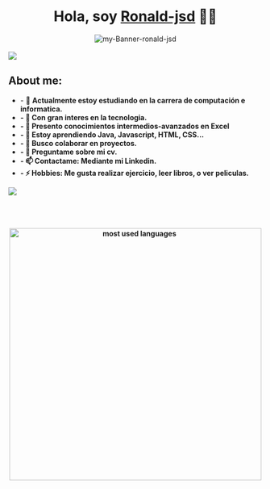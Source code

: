 
<h1 align="center">Hola, soy <a href="https://www.linkedin.com/in/ronald-santiago-jaime-duran/">Ronald-jsd</a> 👋😊</h1>

<div align=center>
    <img src="https://i.ibb.co/Pw0tBHj/my-Banner-ronald-jsd.gif" alt="my-Banner-ronald-jsd">

</div>
<br>
<img src="https://user-images.githubusercontent.com/73097560/115834477-dbab4500-a447-11eb-908a-139a6edaec5c.gif"> 
<h2>About me:</h2>
<ul>  
<li> - 🔭 <b> Actualmente estoy estudiando en la carrera de computación e informatica. </li>
<li> - 💙 <b> Con gran interes en la tecnologia. </li>
<li> - 🌱 <b> Presento conocimientos intermedios-avanzados en Excel</li>
<li> - 🌱 <b> Estoy aprendiendo Java, Javascript, HTML, CSS... </li>
<li> - 👯 <b> Busco colaborar en proyectos.</li>
<li> - 💬 <b> Preguntame sobre mi cv.</li>
<li> - 📫 <b> Contactame: Mediante mi Linkedin.</li>
<li> - ⚡ <b> Hobbies: Me gusta realizar ejercicio, leer libros, o ver peliculas.</li>
</ul>
<img src="https://user-images.githubusercontent.com/73097560/115834477-dbab4500-a447-11eb-908a-139a6edaec5c.gif">
<br> <br>
<p align="center">
  <br> <br>
    <img alt="most used languages" width="500px" src="https://github-readme-stats.vercel.app/api/top-langs/?username=Ronald-jsd&count_private=true&theme=algolia&bg_color=0,000000,130F40&layout=compact&border_radius=8&langs_count=20&hide=hack,swift,kotlin,objective-c"/>
</p>
